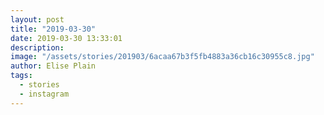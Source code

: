 ```yaml
---
layout: post
title: "2019-03-30"
date: 2019-03-30 13:33:01
description: 
image: "/assets/stories/201903/6acaa67b3f5fb4883a36cb16c30955c8.jpg"
author: Elise Plain
tags: 
  - stories
  - instagram
---
```



<p></p>
